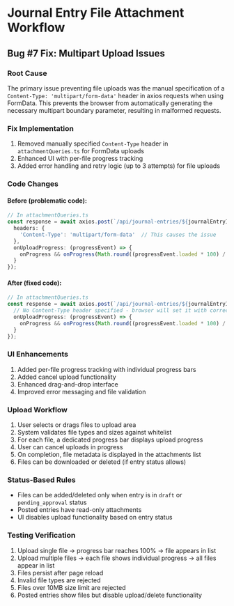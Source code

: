 # Journal Entry File Attachment Workflow

## Bug #7 Fix: Multipart Upload Issues

### Root Cause
The primary issue preventing file uploads was the manual specification of a `Content-Type: 'multipart/form-data'` header in axios requests when using FormData. This prevents the browser from automatically generating the necessary multipart boundary parameter, resulting in malformed requests.

### Fix Implementation
1. Removed manually specified `Content-Type` header in `attachmentQueries.ts` for FormData uploads
2. Enhanced UI with per-file progress tracking
3. Added error handling and retry logic (up to 3 attempts) for file uploads

### Code Changes

#### Before (problematic code):
```typescript
// In attachmentQueries.ts
const response = await axios.post(`/api/journal-entries/${journalEntryId}/files`, formData, {
  headers: {
    'Content-Type': 'multipart/form-data'  // This causes the issue
  },
  onUploadProgress: (progressEvent) => {
    onProgress && onProgress(Math.round((progressEvent.loaded * 100) / progressEvent.total));
  }
});
```

#### After (fixed code):
```typescript
// In attachmentQueries.ts
const response = await axios.post(`/api/journal-entries/${journalEntryId}/files`, formData, {
  // No Content-Type header specified - browser will set it with correct boundary
  onUploadProgress: (progressEvent) => {
    onProgress && onProgress(Math.round((progressEvent.loaded * 100) / progressEvent.total));
  }
});
```

### UI Enhancements
1. Added per-file progress tracking with individual progress bars
2. Added cancel upload functionality
3. Enhanced drag-and-drop interface
4. Improved error messaging and file validation

### Upload Workflow
1. User selects or drags files to upload area
2. System validates file types and sizes against whitelist
3. For each file, a dedicated progress bar displays upload progress
4. User can cancel uploads in progress
5. On completion, file metadata is displayed in the attachments list
6. Files can be downloaded or deleted (if entry status allows)

### Status-Based Rules
- Files can be added/deleted only when entry is in `draft` or `pending_approval` status
- Posted entries have read-only attachments
- UI disables upload functionality based on entry status

### Testing Verification
1. Upload single file → progress bar reaches 100% → file appears in list
2. Upload multiple files → each file shows individual progress → all files appear in list
3. Files persist after page reload
4. Invalid file types are rejected
5. Files over 10MB size limit are rejected
6. Posted entries show files but disable upload/delete functionality
